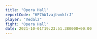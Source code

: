```yaml
---
title: "Opera Hall"
reportCode: "6P7hW1vajLwnkfrJ"
player: "Vedalz"
fight: "Opera Hall"
date: 2021-10-01T19:23:51.380000+00:00
---
```

